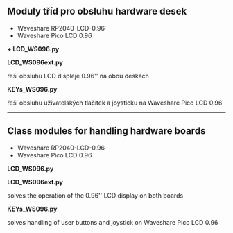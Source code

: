 ## Moduly tříd pro obsluhu hardware desek
+ Waveshare RP2040-LCD-0.96
+ Waveshare Pico LCD 0.96

**+ LCD_WS096.py**

**LCD_WS096ext.py**

řeší obsluhu LCD displeje 0.96'' na obou deskách

**KEYs_WS096.py**

řeší obsluhu uživatelských tlačítek a joysticku na Waveshare Pico LCD 0.96

---

## Class modules for handling hardware boards
+ Waveshare RP2040-LCD-0.96
+ Waveshare Pico LCD 0.96

**LCD_WS096.py**

**LCD_WS096ext.py**

solves the operation of the 0.96'' LCD display on both boards

**KEYs_WS096.py**

solves handling of user buttons and joystick on Waveshare Pico LCD 0.96

